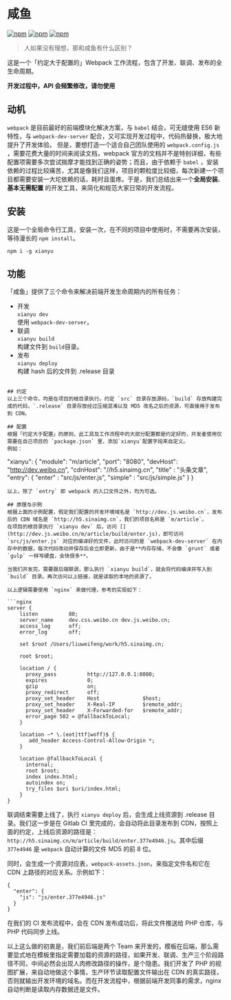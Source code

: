 # 咸鱼
[![npm](https://img.shields.io/npm/dt/xianyu.svg?style=flat-square)](https://www.npmjs.com/package/xianyu)
[![npm](https://img.shields.io/npm/v/xianyu.svg?style=flat-square)](https://www.npmjs.com/package/xianyu)
[![npm](https://img.shields.io/npm/l/xianyu.svg?style=flat-square)](https://www.npmjs.com/package/xianyu)

> 人如果没有理想，那和咸鱼有什么区别？

这是一个「约定大于配置的」Webpack 工作流程，包含了开发、联调、发布的全生命周期。

**开发过程中，API 会频繁修改，请勿使用**

## 动机
`webpack` 是目前最好的前端模块化解决方案，与 `babel` 结合，可无缝使用 ES6 新特性，与 `webpack-dev-server` 配合，又可实现开发过程中，代码热替换，极大地提升了开发体验。
但是，要想打造一个适合自己团队使用的 `webpack.config.js` ，需要花费大量的时间来阅读文档，webpack 官方的文档并不是特别详细，有些配置项需要多次尝试揣摩才能找到正确的姿势；而且，由于依赖于 `babel` ，安装依赖的过程比较痛苦，尤其是像我们这样，项目的颗粒度比较细，每次新建一个项目都需要安装一大坨依赖的话，耗时且蛋疼。于是，我们总结出来一个**全局安装**、**基本无需配置** 的开发工具，来简化和规范大家日常的开发流程。
## 安装
这是一个全局命令行工具，安装一次，在不同的项目中使用时，不需要再次安装，等待漫长的 `npm install`。
```
npm i -g xianyu
```
## 功能

「咸鱼」提供了三个命令来解决前端开发生命周期内的所有任务：

* 开发  
`xianyu dev`  
使用 `webpack-dev-server`，
* 联调  
`xianyu build`  
构建文件到 `build`目录。
* 发布  
`xianyu deploy`  
构建 hash 后的文件到 .release 目录
```

## 约定
以上三个命令，均是在项目的根目录执行。约定 `src` 目录存放源码，`build` 存放构建完成的代码，`.release` 目录存放经过压缩混淆以及 MD5 改名之后的资源，可直接用于发布到 CDN。

## 配置
根据「约定大于配置」的原则，此工具及工作流程中的大部分配置都是约定好的，开发者使用仅需要在自己项目的 `package.json` 里，添加`xianyu`配置字段来自定义。
例如：
```
  "xianyu": {
    "module": "m/article",
    "port": "8080",
    "devHost": "http://dev.weibo.cn",
    "cdnHost": "//h5.sinaimg.cn",
    "title" : "头条文章",
    "entry": {
      "enter" : "src/js/enter.js",
      "simple" : "src/js/simple.js"
    }
  }
```
以上，除了 `entry` 即 webpack 的入口文件之外，均为可选。

## 原理与示例
根据上面的示例配置，假定我们配置的开发环境域名是 `http://dev.js.weibo.cn`，发布后的 CDN 域名是 `http://h5.sinaimg.cn`，我们的项目名称是 `m/article`。
在项目的根目录执行 `xianyu dev` 后，访问 [](http://dev.js.weibo.cn/m/article/build/enter.js)，即可访问 `src/js/enter.js` 对应的编译好的文件，此时访问的是 `webpack-dev-server` 在内存中的数据，每次代码改动并保存后会立即更新，由于是**内存存储，不会像 `grunt` 或者 `gulp` 一样写硬盘，会快很多**。

当我们开发完，需要跟后端联调，那么执行 `xianyu build`，就会将代码编译并写入到 `build` 目录。再次访问以上链接，就是读取的本地的资源了。

以上逻辑需要使用 `nginx` 来做代理，参考的实现如下：

```nginx
server {
    listen          80;
    server_name     dev.css.weibo.cn dev.js.weibo.cn;
    access_log      off;
    error_log       off;

    set $root /Users/liuweifeng/work/h5.sinaimg.cn;

    root $root;

    location / {
      proxy_pass          http://127.0.0.1:8080;
      expires             0;
      gzip                on;
      proxy_redirect      off;
      proxy_set_header    Host              $host;
      proxy_set_header    X-Real-IP         $remote_addr;
      proxy_set_header    X-Forwarded-for   $remote_addr;
      error_page 502 = @fallbackToLocal;
    }

    location ~* \.(eot|ttf|woff)$ {
       add_header Access-Control-Allow-Origin *;
    }

    location @fallbackToLocal {
      internal;
      root $root;
      index index.html;
      autoindex on;
      try_files $uri $uri/index.html;
    }
}
```
联调结束需要上线了，执行 `xianyu deploy` 后，会生成上线资源到 .release 目录。我们这一步是在 Gitlab CI 里完成的，会自动将此目录发布到 CDN，按照上面的约定，上线后资源的路径是：`http://h5.sinaimg.cn/m/article/build/enter.377e4946.js`。其中后缀 `377e4946` 是 `webpack` 自动计算的文件 MD5 的前 8 位。

同时，会生成一个资源对应表，`webpack-assets.json`，来指定文件名和它在 CDN 上路径的对应关系。示例如下：
```
{
  "enter": {
    "js": "js/enter.377e4946.js"
  }
}
```
在我们的 CI 发布流程中，会在 CDN 发布成功后，将此文件推送给 PHP 仓库，与 PHP 代码同步上线。

以上这么做的初衷是，我们前后端是两个 Team 来开发的，模板在后端，那么需要显式地在模板里指定需要加载的资源的路径，如果开发、联调、生产三个阶段路径不同，中间必然会出现人肉修改路径的操作，是个隐患。我们开发了 PHP 的视图扩展，来自动地做这个事情，生产环节读取配置文件输出在 CDN 的真实路径，否则就输出开发环境的域名。而在开发流程中，根据前端开发同事的需求，nginx 自动判断是读取内存数据还是文件。



